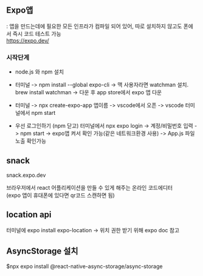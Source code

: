 ## Expo앱

: 앱을 만드는데에 필요한 모든 인프라가 컴파일 되어 있어, 따로 설치하지 않고도 폰에서 즉시 코드 테스트 가능 
<br>https://expo.dev/

### 시작단계

- node.js 와 npm 설치

- 터미널 -> npm install --global expo-cli -> 맥 사용자라면 watchman 설치. brew install watchman -> 다운 후 app store에서 expo 앱 다운

- 터미널 -> npx create-expo-app 앱이름 -> vscode에서 오픈 -> vscode 터미널에서 npm start
  
- 우선 로그인하기 (npm 닫고) 터미널에서 npx expo login -> 계정/비밀번호 입력 -> npm start -> expo앱 켜서 확인 가능(같은 네트워크환경 사용) -> App.js 파일 노출 확인가능

## snack

snack.expo.dev 

브라우저에서 react 어플리케이션을 만들 수 있게 해주는 온라인 코드에디터 <br>
(expo 앱이 휴대폰에 있다면 qr코드 스캔하면 됨)

## location api

터미널에 expo install expo-location -> 위치 권한 받기 위해 expo doc 참고

## AsyncStorage 설치
$npx expo install @react-native-async-storage/async-storage